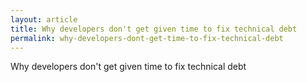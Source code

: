 ```yaml
---
layout: article
title: Why developers don't get given time to fix technical debt
permalink: why-developers-dont-get-time-to-fix-technical-debt
---
```


Why developers don't get given time to fix technical debt